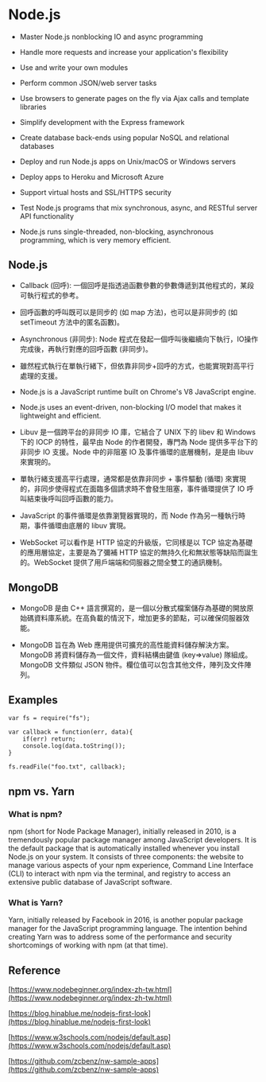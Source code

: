 # Node.js

* Master Node.js nonblocking IO and async programming

* Handle more requests and increase your application's flexibility

* Use and write your own modules

* Perform common JSON/web server tasks

* Use browsers to generate pages on the fly via Ajax calls and template libraries

* Simplify development with the Express framework

* Create database back-ends using popular NoSQL and relational databases

* Deploy and run Node.js apps on Unix/macOS or Windows servers

* Deploy apps to Heroku and Microsoft Azure

* Support virtual hosts and SSL/HTTPS security

* Test Node.js programs that mix synchronous, async, and RESTful server API functionality

* Node.js runs single-threaded, non-blocking, asynchronous programming, which is very memory efficient.

## Node.js

* Callback (回呼): 一個回呼是指透過函數參數的參數傳遞到其他程式的，某段可執行程式的參考。

* 回呼函數的呼叫既可以是同步的 (如 map 方法)，也可以是非同步的 (如 setTimeout 方法中的匿名函數)。

* Asynchronous (非同步): Node 程式在發起一個呼叫後繼續向下執行，IO操作完成後，再執行對應的回呼函數 (非同步)。

* 雖然程式執行在單執行緒下，但依靠非同步+回呼的方式，也能實現對高平行處理的支援。

* Node.js is a JavaScript runtime built on Chrome's V8 JavaScript engine.

* Node.js uses an event-driven, non-blocking I/O model that makes it lightweight and efficient.

* Libuv 是一個跨平台的非同步 IO 庫，它結合了 UNIX 下的 libev 和 Windows 下的 IOCP 的特性，最早由 Node 的作者開發，專門為 Node 提供多平台下的非同步 IO 支援。Node 中的非阻塞 IO 及事件循環的底層機制，是是由 libuv 來實現的。

* 單執行緒支援高平行處理，通常都是依靠非同步 + 事件驅動 (循環) 來實現的，非同步使得程式在面臨多個請求時不會發生阻塞，事件循環提供了 IO 呼叫結束後呼叫回呼函數的能力。

* JavaScript 的事件循環是依靠瀏覽器實現的，而 Node 作為另一種執行時期，事件循環由底層的 libuv 實現。

* WebSocket 可以看作是 HTTP 協定的升級版，它同樣是以 TCP 協定為基礎的應用層協定，主要是為了彌補 HTTP 協定的無持久化和無狀態等缺陷而誕生的。WebSocket 提供了用戶端端和伺服器之間全雙工的通訊機制。

## MongoDB

* MongoDB 是由 C++ 語言撰寫的，是一個以分散式檔案儲存為基礎的開放原始碼資料庫系統。在高負載的情況下，增加更多的節點，可以確保伺服器效能。

* MongoDB 旨在為 Web 應用提供可擴充的高性能資料儲存解決方案。MongoDB 將資料儲存為一個文件，資料結構由鍵值 (key=>value) 隊組成。MongoDB 文件類似 JSON 物件。欄位值可以包含其他文件，陣列及文件陣列。

## Examples

```
var fs = require("fs");

var callback = function(err, data){
    if(err) return;
    console.log(data.toString());
}

fs.readFile("foo.txt", callback);
```

## npm vs. Yarn

### What is npm?
npm (short for Node Package Manager), initially released in 2010, is a tremendously popular package manager among JavaScript developers. It is the default package that is automatically installed whenever you install Node.js on your system. It consists of three components: the website to manage various aspects of your npm experience, Command Line Interface (CLI) to interact with npm via the terminal, and registry to access an extensive public database of JavaScript software. 

### What is Yarn?
Yarn, initially released by Facebook in 2016, is another popular package manager for the JavaScript programming language. The intention behind creating Yarn was to address some of the performance and security shortcomings of working with npm (at that time).

## Reference

[https://www.nodebeginner.org/index-zh-tw.html](https://www.nodebeginner.org/index-zh-tw.html)

[https://blog.hinablue.me/nodejs-first-look](https://blog.hinablue.me/nodejs-first-look)

[https://www.w3schools.com/nodejs/default.asp](https://www.w3schools.com/nodejs/default.asp)

[https://github.com/zcbenz/nw-sample-apps](https://github.com/zcbenz/nw-sample-apps)
